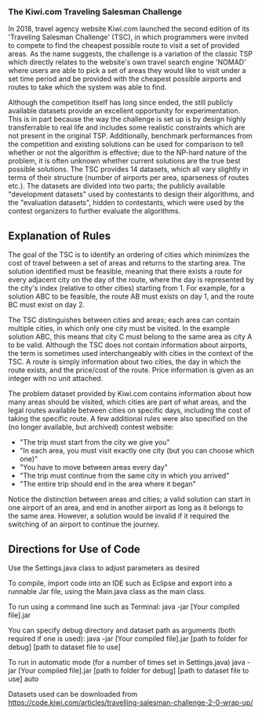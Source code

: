 ### The Kiwi.com Traveling Salesman Challenge 
In 2018, travel agency website Kiwi.com launched the second edition of its 'Traveling Salesman Challenge'
(TSC), in which programmers were invited to compete to find the cheapest possible route to visit a set of
provided areas. As the name suggests, the challenge is a variation of the classic TSP which directly
relates to the website's own travel search engine 'NOMAD' where users are able to pick a set of areas
they would like to visit under a set time period and be provided with the cheapest possible airports and
routes to take which the system was able to find.

Although the competition itself has long since ended, the still publicly available datasets provide an
excellent opportunity for experimentation. This is in part because the way the challenge is set up is by
design highly transferrable to real life and includes some realistic constraints which are not present in the
original TSP. Additionally, benchmark performances from the competition and existing solutions can be
used for comparison to tell whether or not the algorithm is effective; due to the NP-hard nature of the
problem, it is often unknown whether current solutions are the true best possible solutions. The TSC
provides 14 datasets, which all vary slightly in terms of their structure (number of airports per area,
sparseness of routes etc.). The datasets are divided into two parts; the publicly available "development
datasets" used by contestants to design their algorithms, and the "evaluation datasets", hidden to
contestants, which were used by the contest organizers to further evaluate the algorithms.


## Explanation of Rules
The goal of the TSC is to identify an ordering of cities which minimizes the cost of travel between a set of
areas and returns to the starting area. The solution identified must be feasible, meaning that there exists
a route for every adjacent city on the day of the route, where the day is represented by the city's index
(relative to other cities) starting from 1. For example, for a solution ABC to be feasible, the route AB must
exists on day 1, and the route BC must exist on day 2.

The TSC distinguishes between cities and areas; each area can contain multiple cities, in which only one
city must be visited. In the example solution ABC, this means that city C must belong to the same area as
city A to be valid. Although the TSC does not contain information about airports, the term is sometimes
used interchangeably with cities in the context of the TSC. A route is simply information about two cities,
the day in which the route exists, and the price/cost of the route. Price information is given as an integer
with no unit attached.

The problem dataset provided by Kiwi.com contains information about how many areas should be
visited, which cities are part of what areas, and the legal routes available between cities on specific days,
including the cost of taking the specific route. A few additional rules were also specified on the (no
longer available, but archived) contest website:
* "The trip must start from the city we give you"
* "In each area, you must visit exactly one city (but you can choose which one)"
* "You have to move between areas every day"
* "The trip must continue from the same city in which you arrived"
* "The entire trip should end in the area where it began"

Notice the distinction between areas and cities; a valid solution can start in one airport of an area, and
end in another airport as long as it belongs to the same area. However, a solution would be invalid if it
required the switching of an airport to continue the journey.

## Directions for Use of Code

Use the Settings.java class to adjust parameters as desired

To compile, import code into an IDE such as Eclipse and export into a runnable Jar file, using the Main.java class as the main class.

To run using a command line such as Terminal:
java -jar [Your compiled file].jar

You can specify debug directory and dataset path as arguments (both required if one is used):
java -jar [Your compiled file].jar [path to folder for debug] [path to dataset file to use]

To run in automatic mode (for a number of times set in Settings.java)
java -jar [Your compiled file].jar [path to folder for debug] [path to dataset file to use] auto

Datasets used can be downloaded from
https://code.kiwi.com/articles/travelling-salesman-challenge-2-0-wrap-up/

